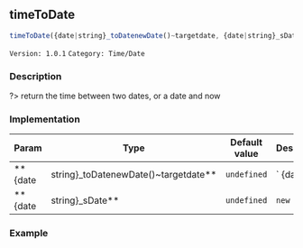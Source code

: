 ## timeToDate 
  ```javascript
 timeToDate({date|string}_toDatenewDate()~targetdate, {date|string}_sDate) ⇒ string 
``` 

 ` Version: 1.0.1 ` 
` Category: Time/Date ` 

### Description 

?> return the time between two dates, or a date and now 

### Implementation 

| Param | Type | Default value | Description | 
| --- | --- | --- | --- | 
| **{date|string}_toDatenewDate()~targetdate** | `undefined` | `  {date|string} _toDate new Date() ` | _target date_ | 
| **{date|string}_sDate** | `undefined` | ` new Date() ` | _start date (default: now)_ | 

### Example 

 ```javascript 
  
 ```  


